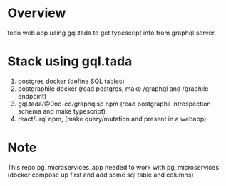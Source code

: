 # Overview

todo web app using gql.tada to get typescript info from graphql server.

# Stack using gql.tada

1. postgres docker (define SQL tables)
1. postgraphile docker (read postgres, make /graphql and /graphile endpoint)
1. gql.tada/@0no-co/graphqlsp npm (read postgraphil introspection schema and make typescript)
1. react/urql npm, (make query/mutation and present in a webapp)

# Note

This repo pg_microservices_app needed to work with pg_microservices (docker compose up first and add some sql table and columns)
